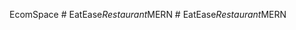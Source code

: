 EcomSpace
#   E a t E a s e _ R e s t a u r a n t _ M E R N  
 #   E a t E a s e _ R e s t a u r a n t _ M E R N  
 